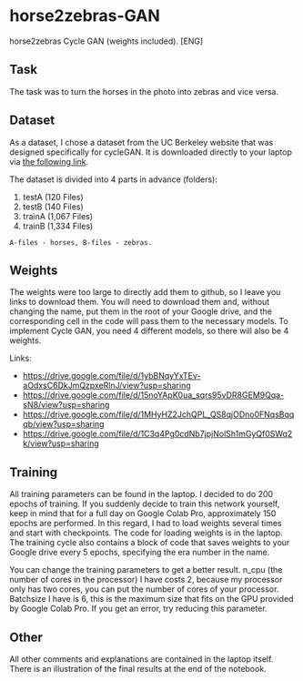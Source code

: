 # horse2zebras-GAN
horse2zebras Cycle GAN (weights included). [ENG]

Task
-----------------------------------
The task was to turn the horses in the photo into zebras and vice versa.

Dataset
-----------------------------------
As a dataset, I chose a dataset from the UC Berkeley website that was designed specifically for cycleGAN. It is downloaded directly to your laptop via [the following link](https://people.eecs.berkeley.edu/~taesung_park/CycleGAN/datasets/horse2zebra.zip).

The dataset is divided into 4 parts in advance (folders):
1. testA (120 Files)
2. testB (140 Files)
3. trainA (1,067 Files)
4. trainB (1,334 Files)

`A-files - horses, B-files - zebras.`

Weights
-----------------------------------
The weights were too large to directly add them to github, so I leave you links to download them. You will need to download them and, without changing the name, put them in the root of your Google drive, and the corresponding cell in the code will pass them to the necessary models. To implement Cycle GAN, you need 4 different models, so there will also be 4 weights.

Links:
* https://drive.google.com/file/d/1ybBNqyYxTEv-aOdxsC6DkJmQzpxeRlnJ/view?usp=sharing
* https://drive.google.com/file/d/15noYApK0ua_sqrs95vDR8GEM9Qqa-sN8/view?usp=sharing
* https://drive.google.com/file/d/1MHyHZ2JchQPL_QS8qjODno0FNqsBqqqb/view?usp=sharing
* https://drive.google.com/file/d/1C3q4Pg0cdNb7jpjNolSh1mGyQf0SWq2k/view?usp=sharing

Training
-----------------------------------
All training parameters can be found in the laptop. I decided to do 200 epochs of training. If you suddenly decide to train this network yourself, keep in mind that for a full day on Google Colab Pro, approximately 150 epochs are performed. In this regard, I had to load weights several times and start with checkpoints. The code for loading weights is in the laptop. The training cycle also contains a block of code that saves weights to your Google drive every 5 epochs, specifying the era number in the name.

You can change the training parameters to get a better result. n_cpu (the number of cores in the processor) I have costs 2, because my processor only has two cores, you can put the number of cores of your processor. Batchsize I have is 6, this is the maximum size that fits on the GPU provided by Google Colab Pro. If you get an error, try reducing this parameter.

Other
-----------------------------------
All other comments and explanations are contained in the laptop itself. There is an illustration of the final results at the end of the notebook.
